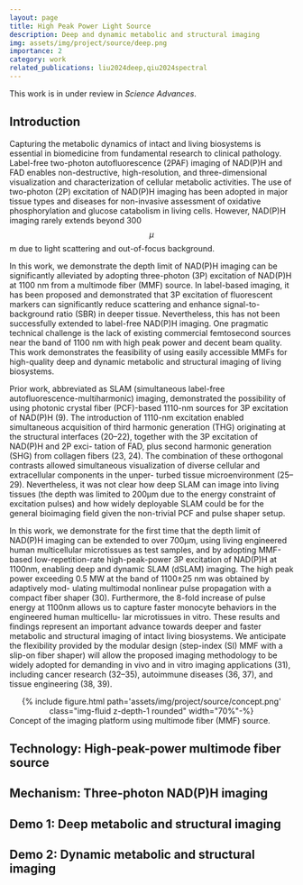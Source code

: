 ```yaml
---
layout: page
title: High Peak Power Light Source
description: Deep and dynamic metabolic and structural imaging
img: assets/img/project/source/deep.png
importance: 2
category: work
related_publications: liu2024deep,qiu2024spectral
---
```


This work is in under review in *Science Advances*.

## Introduction

Capturing the metabolic dynamics of intact and living biosystems is essential in biomedicine from fundamental research to clinical pathology. Label-free two-photon autofluorescence (2PAF) imaging of NAD(P)H and FAD enables non-destructive, high-resolution, and three-dimensional visualization and characterization of cellular metabolic activities. The use of two-photon (2P) excitation of NAD(P)H imaging has been adopted in major tissue types and diseases for non-invasive assessment of oxidative phosphorylation and glucose catabolism in living cells. However, NAD(P)H imaging rarely extends beyond 300 $$\mu$$m due to light scattering and out-of-focus background.

In this work, we demonstrate the depth limit of NAD(P)H imaging can be significantly alleviated by adopting three-photon (3P) excitation of NAD(P)H at 1100 nm from a multimode fiber (MMF) source. In label-based imaging, it has been proposed and demonstrated that 3P excitation of fluorescent markers can significantly reduce scattering and enhance signal-to-background ratio (SBR) in deeper tissue. Nevertheless, this has not been successfully extended to label-free NAD(P)H imaging. One pragmatic technical challenge is the lack of existing commercial femtosecond sources near the band of 1100 nm with high peak power and decent beam quality. This work demonstrates the feasibility of using easily accessible MMFs for high-quality deep and dynamic metabolic and structural imaging of living biosystems.

Prior work, abbreviated as SLAM (simultaneous label-free autofluorescence-multiharmonic) imaging, demonstrated the possibility of using photonic crystal fiber (PCF)-based 1110-nm sources for 3P excitation of NAD(P)H (9). The introduction of 1110-nm excitation enabled simultaneous acquisition of third harmonic generation (THG) originating at the structural interfaces (20–22), together with the 3P excitation of NAD(P)H and 2P exci- tation of FAD, plus second harmonic generation (SHG) from collagen fibers (23, 24). The combination of these orthogonal contrasts allowed simultaneous visualization of diverse cellular and extracellular components in the unper- turbed tissue microenvironment (25–29). Nevertheless, it was not clear how deep SLAM can image into living tissues (the depth was limited to 200μm due to the energy constraint of excitation pulses) and how widely deployable SLAM could be for the general bioimaging field given the non-trivial PCF and pulse shaper setup.

In this work, we demonstrate for the first time that the depth limit of NAD(P)H imaging can be extended to over 700μm, using living engineered human multicellular microtissues as test samples, and by adopting MMF-based low-repetition-rate high-peak-power 3P excitation of NAD(P)H at 1100nm, enabling deep and dynamic SLAM (dSLAM) imaging. The high peak power exceeding 0.5 MW at the band of 1100±25 nm was obtained by adaptively mod- ulating multimodal nonlinear pulse propagation with a compact fiber shaper (30). Furthermore, the 8-fold increase of pulse energy at 1100nm allows us to capture faster monocyte behaviors in the engineered human multicellu- lar microtissues in vitro. These results and findings represent an important advance towards deeper and faster metabolic and structural imaging of intact living biosystems. We anticipate the flexibility provided by the modular design (step-index (SI) MMF with a slip-on fiber shaper) will allow the proposed imaging methodology to be widely adopted for demanding in vivo and in vitro imaging applications (31), including cancer research (32–35), autoimmune diseases (36, 37), and tissue engineering (38, 39).


<div class="col-md-12" style="text-align: center;"> 
{% include figure.html path='assets/img/project/source/concept.png' class="img-fluid z-depth-1 rounded" width="70%"-%}
 </div>
 <div class="caption">
    Concept of the imaging platform using multimode fiber (MMF) source.
</div>

## Technology: High-peak-power multimode fiber source

## Mechanism: Three-photon NAD(P)H imaging

## Demo 1: Deep metabolic and structural imaging

## Demo 2: Dynamic metabolic and structural imaging